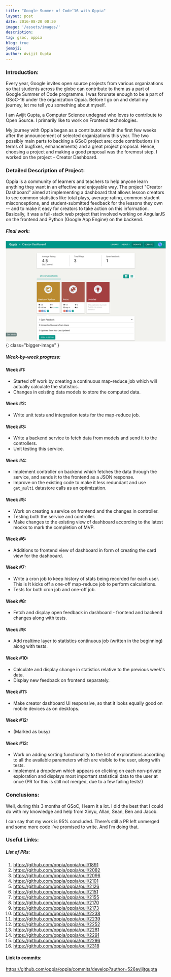 ```yaml
---
title: "Google Summer of Code’16 with Oppia"
layout: post
date: 2016-08-20 00:30
image: '/assets/images/'
description:
tag: gsoc, oppia
blog: true
jemoji:
author: Avijit Gupta
---
```


### Introduction:

Every year, Google invites open source projects from various organizations so that students across the globe can contribute to them as a part of Google Summer of Code programme.
I was forunate enough to be a part of GSoC-16 under the organization Oppia. Before I go on and detail my journey, let me tell you something about myself.

I am Avijit Gupta, a Computer Science undegrad who loves to contribute to Open Source. I primarily like to work on Frontend technologies.

My journey with Oppia began as a contributor within the first few weeks after the announcement of selected organizations this year.
The two possibly main parts to backing a GSoC project are: code contributions (in terms of bugfixes, enhancements) and a great project proposal.
Hence, choosing a project and making a good proposal was the foremost step. I worked on the project - Creator Dashboard.


### Detailed Description of Project:

Oppia is a community of learners and teachers to help anyone learn anything they want in an effective and enjoyable way.
The project "Creator Dashboard" aimed at implementing a dashboard that allows lesson creators to see common statistics like total plays, average rating, common student misconceptions,
and student-submitted feedback for the lessons they own -- and to make it easy for creators to take action on this information.
Basically, it was a full-stack web project that involved working on AngularJS on the frontend and Python (Google App Engine) on the backend.

##### Final work:
![Markdowm Image][1]{: class="bigger-image" }

##### Week-by-week progress:
#### Week #1:
* Started off work by creating a continuous map-reduce job which will actually calculate the statistics.
* Changes in existing data models to store the computed data.

#### Week #2:
* Write unit tests and integration tests for the map-reduce job.

#### Week #3:
* Write a backend service to fetch data from models and send it to the controllers.
* Unit testing this service.

#### Week #4:
* Implement controller on backend which fetches the data through the service, and sends it to the frontend as a JSON response.
* Improve on the existing code to make it less redundant and use `get_multi` datastore calls as an optimization.

#### Week #5:
* Work on creating a service on frontend and the changes in controller.
* Testing both the service and controller.
* Make changes to the existing view of dashboard according to the latest mocks to mark the completion of MVP.

#### Week #6:
* Additions to frontend view of dashboard in form of creating the card view for the dashboard.

#### Week #7:
* Write a cron job to keep history of stats being recorded for each user. This is It kicks off a one-off map-reduce job to perform calculations.
* Tests for both cron job and one-off job.

#### Week #8:
* Fetch and display open feedback in dashboard - frontend and backend changes along with tests.

#### Week #9:
* Add realtime layer to statistics continuous job (written in the beginning) along with tests.

#### Week #10:
* Calculate and display change in statistics relative to the previous week's data.
* Display new feedback on frontend separately. 

#### Week #11:
* Make creator dashboard UI responsive, so that it looks equally good on mobile devices as on desktops.

#### Week #12:
* (Marked as busy)

#### Week #13:
* Work on adding sorting functionality to the list of explorations according to all the available parameters which are visible to the user, along with tests.
* Implement a dropdown which appears on clicking on each non-private exploration and displays most important statistical data to the user at once (PR for this is still not merged, due to a few failing tests!)

### Conclusions:
Well, during this 3 months of GSoC, I learn it a lot. I did the best that I could do with my knowledge and help from Xinyu, Allan, Sean, Ben and Jacob.

I can say that my work is 95% concluded. There’s still a PR left unmerged and some more code I've promised to write. And I’m doing that.

### Useful Links:
##### List of PRs:
1. https://github.com/oppia/oppia/pull/1891
2. https://github.com/oppia/oppia/pull/2082
3. https://github.com/oppia/oppia/pull/2096
4. https://github.com/oppia/oppia/pull/2101
5. https://github.com/oppia/oppia/pull/2126
6. https://github.com/oppia/oppia/pull/2151
7. https://github.com/oppia/oppia/pull/2155
8. https://github.com/oppia/oppia/pull/2170
9. https://github.com/oppia/oppia/pull/2173
10. https://github.com/oppia/oppia/pull/2238
11. https://github.com/oppia/oppia/pull/2239
12. https://github.com/oppia/oppia/pull/2252
13. https://github.com/oppia/oppia/pull/2281
14. https://github.com/oppia/oppia/pull/2291
15. https://github.com/oppia/oppia/pull/2296
16. https://github.com/oppia/oppia/pull/2318

#### Link to commits:
https://github.com/oppia/oppia/commits/develop?author=526avijitgupta


[1]: https://github.com/526avijitgupta/526avijitgupta.github.io/raw/master/assets/images/dashboard.png